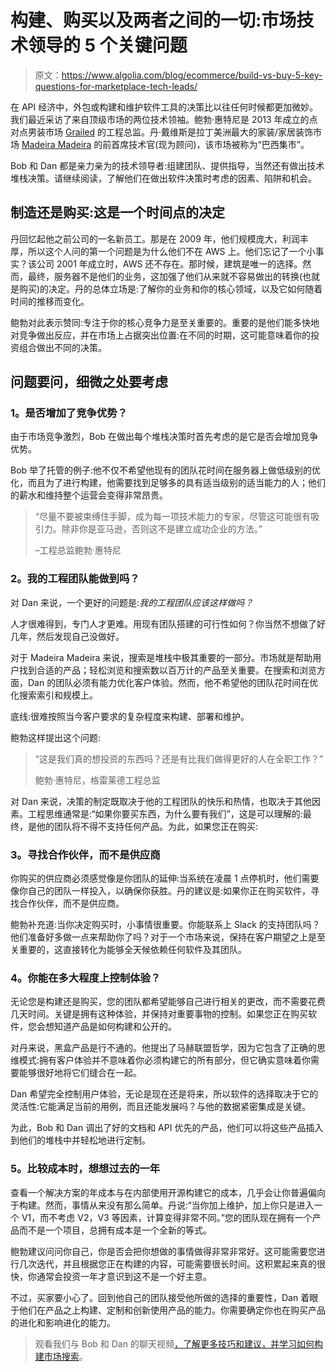 # 构建、购买以及两者之间的一切:市场技术领导的 5 个关键问题

> 原文：<https://www.algolia.com/blog/ecommerce/build-vs-buy-5-key-questions-for-marketplace-tech-leads/>

在 API 经济中，外包或构建和维护软件工具的决策比以往任何时候都更加微妙。我们最近采访了来自顶级市场的两位技术领袖。鲍勃·惠特尼是 2013 年成立的点对点男装市场 [Grailed](https://www.grailed.com/) 的工程总监。丹·戴维斯是拉丁美洲最大的家装/家居装饰市场 [Madeira Madeira](https://www.madeiramadeira.com.br/) 的前首席技术官(现为顾问)，该市场被称为“巴西集市”。

Bob 和 Dan 都是亲力亲为的技术领导者:组建团队、提供指导，当然还有做出技术堆栈决策。请继续阅读，了解他们在做出软件决策时考虑的因素、陷阱和机会。

## [](#build-or-buy-it%e2%80%99s-a-point-of-time-decision)制造还是购买:这是一个时间点的决定

丹回忆起他之前公司的一名新员工。那是在 2009 年，他们规模庞大，利润丰厚，所以这个人问的第一个问题是为什么他们不在 AWS 上。他们忘记了一个小事实？该公司 2001 年成立时，AWS 还不存在。那时候，建筑是唯一的选择。然而，最终，服务器不是他们的业务，这加强了他们从来就不容易做出的转换(也就是购买)的决定。丹的总体立场是:了解你的业务和你的核心领域，以及它如何随着时间的推移而变化。

鲍勃对此表示赞同:专注于你的核心竞争力是至关重要的。重要的是他们能多快地对竞争做出反应，并在市场上占据突出位置:在不同的时期，这可能意味着你的投资组合做出不同的决策。

## [](#questions-to-ask-nuances-to-consider)问题要问，细微之处要考虑

### [](#1-is-it-adding-a-competitive-advantage)1。是否增加了竞争优势？

由于市场竞争激烈，Bob 在做出每个堆栈决策时首先考虑的是它是否会增加竞争优势。

Bob 举了托管的例子:他不仅不希望他现有的团队花时间在服务器上做低级别的优化，而且为了进行构建，他需要找到足够多的具有适当级别的适当能力的人；他们的薪水和维持整个运营会变得非常昂贵。

> “尽量不要被束缚住手脚，成为每一项技术能力的专家，尽管这可能很有吸引力。除非你是亚马逊，否则这不是建立成功企业的方法。”
> 
> –工程总监鲍勃·惠特尼

### [](#2-can-my-engineering-team-do-this)2。我的工程团队能做到吗？

对 Dan 来说，一个更好的问题是:*我的工程团队应该这样做吗？*

人才很难得到，专门人才更难。用现有团队搭建的可行性如何？你当然不想做了好几年，然后发现自己没做好。

对于 Madeira Madeira 来说，搜索是堆栈中极其重要的一部分。市场就是帮助用户找到合适的产品；轻松浏览和搜索数以百万计的产品至关重要。在搜索和浏览方面，Dan 的团队必须有能力优化客户体验。然而，他不希望他的团队花时间在优化搜索索引和规模上。

底线:很难按照当今客户要求的复杂程度来构建、部署和维护。

鲍勃这样提出这个问题:

> “这是我们真的想投资的东西吗？还是有比我们做得更好的人在全职工作？”
> 
> 鲍勃·惠特尼，格雷莱德工程总监

对 Dan 来说，决策的制定既取决于他的工程团队的快乐和热情，也取决于其他因素。工程思维通常是:“如果你要买东西，为什么要有我们”，这是可以理解的:最终，是他的团队将不得不支持任何产品。为此，如果您正在购买:

### [](#3-find-partners-not-vendors)3。寻找合作伙伴，而不是供应商

你购买的供应商必须感觉像是你团队的延伸:当系统在凌晨 1 点停机时，他们需要像你自己的团队一样投入，以确保你获胜。丹的建议是:如果你正在购买软件，寻找合作伙伴，而不是供应商。

鲍勃补充道:当你决定购买时，小事情很重要。你能联系上 Slack 的支持团队吗？他们准备好多做一点来帮助你了吗？对于一个市场来说，保持在客户期望之上是至关重要的，这直接转化为能够全天候依赖任何软件及其团队。

### [](#4-to-what-extent-can-you-control-the-experience)4。你能在多大程度上控制体验？

无论您是构建还是购买，您的团队都希望能够自己进行相关的更改，而不需要花费几天时间。关键是拥有这种体验，并保持对重要事物的控制。如果您正在购买软件，您会想知道产品是如何构建和公开的。

对丹来说，黑盒产品是行不通的。他提出了马赫联盟哲学，因为它包含了正确的思维模式:拥有客户体验并不意味着你必须构建它的所有部分，但它确实意味着你需要能够很好地将它们缝合在一起。

Dan 希望完全控制用户体验，无论是现在还是将来，所以软件的选择取决于它的灵活性:它能满足当前的用例，而且还能发展吗？与他的数据紧密集成是关键。

为此，Bob 和 Dan 调出了好的文档和 API 优先的产品，他们可以将这些产品插入到他们的堆栈中并轻松地进行定制。

### [](#5-when-comparing-cost-think-past-year-one)5。比较成本时，想想过去的一年

查看一个解决方案的年成本与在内部使用开源构建它的成本，几乎会让你普遍偏向于构建。然而，事情从来没有那么简单。丹说:“当你加上维护，加上你只是进入一个 V1，而不考虑 V2，V3 等因素，计算变得非常不同。”您的团队现在拥有一个产品而不是一个项目，总拥有成本是一个全新的等式。

鲍勃建议问问你自己，你是否会把你想做的事情做得非常非常好。这可能需要您进行几次迭代，并且根据您正在构建的内容，可能需要很长时间。这积累起来真的很快，你通常会投资一年才意识到这不是一个好主意。

不过，买家要小心了。回到他自己的团队接受他所做的选择的重要性，Dan 着眼于他们在产品之上构建、定制和创新使用产品的能力。你需要确定你也在购买产品的进化和影响进化的能力。

> 观看我们与 Bob 和 Dan 的聊天视频[，了解更多技巧和建议，并学习](https://resources.algolia.com/home/virtualevent-buildvbuyna-marketplace)[如何构建市场搜索](https://resources.algolia.com/marketplaces/ebook-whatittakestobuildmarketplacesearch-marketplace)。